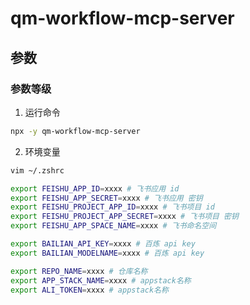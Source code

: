 # qm-workflow-mcp-server

## 参数

### 参数等级

1. 运行命令

```bash
npx -y qm-workflow-mcp-server
```

2. 环境变量
```bash
vim ~/.zshrc

export FEISHU_APP_ID=xxxx # 飞书应用 id
export FEISHU_APP_SECRET=xxxx # 飞书应用 密钥
export FEISHU_PROJECT_APP_ID=xxxx # 飞书项目 id
export FEISHU_PROJECT_APP_SECRET=xxxx # 飞书项目 密钥
export FEISHU_APP_SPACE_NAME=xxxx # 飞书命名空间

export BAILIAN_API_KEY=xxxx # 百炼 api key
export BAILIAN_MODELNAME=xxxx # 百炼 api key

export REPO_NAME=xxxx # 仓库名称
export APP_STACK_NAME=xxxx # appstack名称
export ALI_TOKEN=xxxx # appstack名称
```
